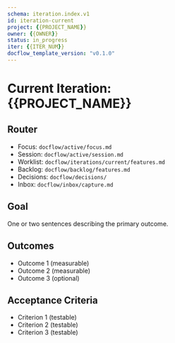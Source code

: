 ```yaml
---
schema: iteration.index.v1
id: iteration-current
project: {{PROJECT_NAME}}
owner: {{OWNER}}
status: in_progress
iter: {{ITER_NUM}}
docflow_template_version: "v0.1.0"
---
```


# Current Iteration: {{PROJECT_NAME}}

## Router
- Focus: `docflow/active/focus.md`
- Session: `docflow/active/session.md`
- Worklist: `docflow/iterations/current/features.md`
- Backlog: `docflow/backlog/features.md`
- Decisions: `docflow/decisions/`
- Inbox: `docflow/inbox/capture.md`

## Goal
One or two sentences describing the primary outcome.

## Outcomes
- Outcome 1 (measurable)
- Outcome 2 (measurable)
- Outcome 3 (optional)

## Acceptance Criteria
- Criterion 1 (testable)
- Criterion 2 (testable)
- Criterion 3 (testable)
